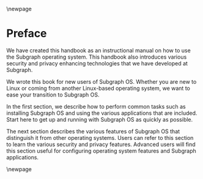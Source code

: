 
\newpage 

# Preface

We have created this handbook as an instructional manual on how to use the
Subgraph operating system. This handbook also introduces various security
and privacy enhancing technologies that we have developed at Subgraph.

We wrote this book for new users of Subgraph OS. Whether you are new to Linux 
or coming from another Linux-based operating system, we want to ease your 
transition to Subgraph OS.

In the first section, we describe how to perform common tasks such as
installing Subgraph OS and using the various applications that are included.
Start here to get up and running with Subgraph OS as quickly as possible. 

The next section describes the various features of Subgraph OS that 
distinguish it from other operating systems. Users can refer to this section to 
learn the various security and privacy features. Advanced users will find this 
section useful for configuring operating system features and Subgraph 
applications.

\newpage


